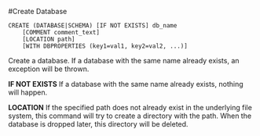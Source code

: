 #Create Database


```
CREATE (DATABASE|SCHEMA) [IF NOT EXISTS] db_name
    [COMMENT comment_text]
    [LOCATION path]
    [WITH DBPROPERTIES (key1=val1, key2=val2, ...)]
```

Create a database. If a database with the same name already exists, an exception will be thrown.

**IF NOT EXISTS**
If a database with the same name already exists, nothing will happen.

**LOCATION**
If the specified path does not already exist in the underlying file system, this command will try to create a directory with the path. When the database is dropped later, this directory will be deleted.